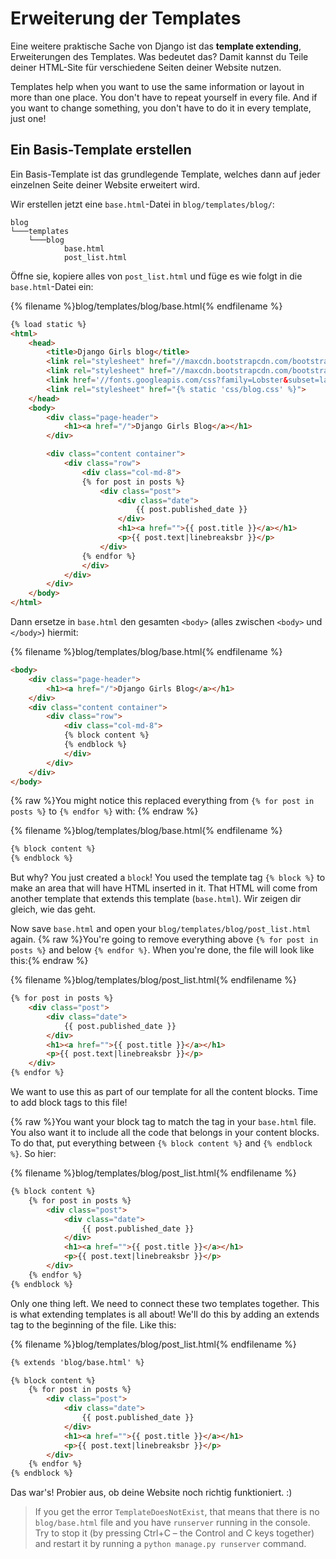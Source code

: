 # Erweiterung der Templates

Eine weitere praktische Sache von Django ist das **template extending**, Erweiterungen des Templates. Was bedeutet das? Damit kannst du Teile deiner HTML-Site für verschiedene Seiten deiner Website nutzen.

Templates help when you want to use the same information or layout in more than one place. You don't have to repeat yourself in every file. And if you want to change something, you don't have to do it in every template, just one!

## Ein Basis-Template erstellen

Ein Basis-Template ist das grundlegende Template, welches dann auf jeder einzelnen Seite deiner Website erweitert wird.

Wir erstellen jetzt eine `base.html`-Datei in `blog/templates/blog/`:

    blog
    └───templates
        └───blog
                base.html
                post_list.html
    

Öffne sie, kopiere alles von `post_list.html` und füge es wie folgt in die `base.html`-Datei ein:

{% filename %}blog/templates/blog/base.html{% endfilename %}

```html
{% load static %}
<html>
    <head>
        <title>Django Girls blog</title>
        <link rel="stylesheet" href="//maxcdn.bootstrapcdn.com/bootstrap/3.2.0/css/bootstrap.min.css">
        <link rel="stylesheet" href="//maxcdn.bootstrapcdn.com/bootstrap/3.2.0/css/bootstrap-theme.min.css">
        <link href='//fonts.googleapis.com/css?family=Lobster&subset=latin,latin-ext' rel='stylesheet' type='text/css'>
        <link rel="stylesheet" href="{% static 'css/blog.css' %}">
    </head>
    <body>
        <div class="page-header">
            <h1><a href="/">Django Girls Blog</a></h1>
        </div>

        <div class="content container">
            <div class="row">
                <div class="col-md-8">
                {% for post in posts %}
                    <div class="post">
                        <div class="date">
                            {{ post.published_date }}
                        </div>
                        <h1><a href="">{{ post.title }}</a></h1>
                        <p>{{ post.text|linebreaksbr }}</p>
                    </div>
                {% endfor %}
                </div>
            </div>
        </div>
    </body>
</html>
```

Dann ersetze in `base.html` den gesamten `<body>` (alles zwischen `<body>` und `</body>`) hiermit:

{% filename %}blog/templates/blog/base.html{% endfilename %}

```html
<body>
    <div class="page-header">
        <h1><a href="/">Django Girls Blog</a></h1>
    </div>
    <div class="content container">
        <div class="row">
            <div class="col-md-8">
            {% block content %}
            {% endblock %}
            </div>
        </div>
    </div>
</body>
```

{% raw %}You might notice this replaced everything from `{% for post in posts %}` to `{% endfor %}` with: {% endraw %}

{% filename %}blog/templates/blog/base.html{% endfilename %}

```html
{% block content %}
{% endblock %}
```

But why? You just created a `block`! You used the template tag `{% block %}` to make an area that will have HTML inserted in it. That HTML will come from another template that extends this template (`base.html`). Wir zeigen dir gleich, wie das geht.

Now save `base.html` and open your `blog/templates/blog/post_list.html` again. {% raw %}You're going to remove everything above `{% for post in posts %}` and below `{% endfor %}`. When you're done, the file will look like this:{% endraw %}

{% filename %}blog/templates/blog/post_list.html{% endfilename %}

```html
{% for post in posts %}
    <div class="post">
        <div class="date">
            {{ post.published_date }}
        </div>
        <h1><a href="">{{ post.title }}</a></h1>
        <p>{{ post.text|linebreaksbr }}</p>
    </div>
{% endfor %}
```

We want to use this as part of our template for all the content blocks. Time to add block tags to this file!

{% raw %}You want your block tag to match the tag in your `base.html` file. You also want it to include all the code that belongs in your content blocks. To do that, put everything between `{% block content %}` and `{% endblock %}`. So hier:

{% filename %}blog/templates/blog/post_list.html{% endfilename %}

```html
{% block content %}
    {% for post in posts %}
        <div class="post">
            <div class="date">
                {{ post.published_date }}
            </div>
            <h1><a href="">{{ post.title }}</a></h1>
            <p>{{ post.text|linebreaksbr }}</p>
        </div>
    {% endfor %}
{% endblock %}
```

Only one thing left. We need to connect these two templates together. This is what extending templates is all about! We'll do this by adding an extends tag to the beginning of the file. Like this:

{% filename %}blog/templates/blog/post_list.html{% endfilename %}

```html
{% extends 'blog/base.html' %}

{% block content %}
    {% for post in posts %}
        <div class="post">
            <div class="date">
                {{ post.published_date }}
            </div>
            <h1><a href="">{{ post.title }}</a></h1>
            <p>{{ post.text|linebreaksbr }}</p>
        </div>
    {% endfor %}
{% endblock %}
```

Das war's! Probier aus, ob deine Website noch richtig funktioniert. :)

> If you get the error `TemplateDoesNotExist`, that means that there is no `blog/base.html` file and you have `runserver` running in the console. Try to stop it (by pressing Ctrl+C – the Control and C keys together) and restart it by running a `python manage.py runserver` command.